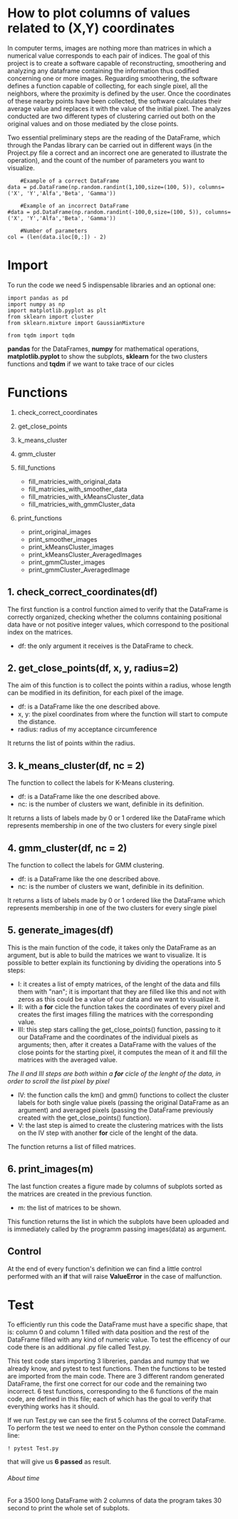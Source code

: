 # How to plot columns of values related to (X,Y) coordinates

In computer terms, images are nothing more than matrices in which a numerical value corresponds to each pair of indices. The goal of this project is to create a software capable of reconstructing, smoothering and analyzing any dataframe containing the information thus codified concerning one or more images.
Reguarding smoothering, the software defines a function capable of collecting, for each single pixel, all the neighbors, where the proximity is defined by the user. Once the coordinates of these nearby points have been collected, the software calculates their average value and replaces it with the value of the initial pixel.
The analyzes conducted are two different types of clustering carried out both on the original values and on those mediated by the close points.

Two essential preliminary steps are the reading of the DataFrame, which through the Pandas library can be carried out in different ways (in the Project.py file a correct and an incorrect one are generated to illustrate the operation), and the count of the number of parameters you want to visualize.

```
    #Example of a correct DataFrame
data = pd.DataFrame(np.random.randint(1,100,size=(100, 5)), columns=('X', 'Y','Alfa','Beta', 'Gamma'))

    #Example of an incorrect DataFrame
#data = pd.DataFrame(np.random.randint(-100,0,size=(100, 5)), columns=('X', 'Y','Alfa','Beta', 'Gamma'))

    #Number of parameters
col = (len(data.iloc[0,:]) - 2)
```


# Import
To run the code we need 5 indispensable libraries and an optional one:

```
import pandas as pd
import numpy as np
import matplotlib.pyplot as plt
from sklearn import cluster
from sklearn.mixture import GaussianMixture

from tqdm import tqdm
```
**pandas** for the DataFrames, **numpy** for mathematical operations, **matplotlib.pyplot** to show the subplots, **sklearn** for the two clusters functions and **tqdm** if we want to take trace of our cicles


# Functions

1. check_correct_coordinates
2. get_close_points
3. k_means_cluster
4. gmm_cluster
5. fill_functions
    - fill_matricies_with_original_data
    - fill_matricies_with_smoother_data
    - fill_matricies_with_kMeansCluster_data
    - fill_matricies_with_gmmCluster_data
 
6. print_functions
    - print_original_images
    - print_smoother_images 
    - print_kMeansCluster_images
    - print_kMeansCluster_AveragedImages
    - print_gmmCluster_images
    - print_gmmCluster_AveragedImage

## 1. check_correct_coordinates(df)
The first function is a control function aimed to verify that the DataFrame is correctly organized, checking whether the columns containing positional data have or not positive integer values, which correspond to the positional index on the matrices. 

- df: the only argument it receives is the DataFrame to check.

## 2. get_close_points(df, x, y, radius=2)
The aim of this function is to collect the points within a radius, whose length can be modified in its definition, for each pixel of the image.

- df: is a DataFrame like the one described above.
- x, y: the pixel coordinates from where the function will start to compute the distance.
- radius: radius of my acceptance circumference

It returns the list of points within the radius.

## 3. k_means_cluster(df, nc = 2)
The function to collect the labels for K-Means clustering.

- df: is a DataFrame like the one described above.
- nc: is the number of clusters we want, definible in its definition.

It returns a lists of labels made by 0 or 1 ordered like the DataFrame which represents membership in one of the two clusters for every single pixel

## 4. gmm_cluster(df, nc = 2)
The function to collect the labels for GMM clustering.

- df: is a DataFrame like the one described above.
- nc: is the number of clusters we want, definible in its definition.

It returns a lists of labels made by 0 or 1 ordered like the DataFrame which represents membership in one of the two clusters for every single pixel

## 5. generate_images(df)
This is the main function of the code, it takes only the DataFrame as an argument, but is able to build the matrices we want to visualize. It is possible to better explain its functioning by dividing the operations into 5 steps:
- I: it creates a list of empty matrices, of the lenght of the data and fills them with "nan"; it is important that they are filled        like this and not with zeros as this could be a value of our data and we want to visualize it.
- II: with a **for** cicle the function takes the coordinates of every pixel and creates the first images filling the matrices with the corresponding value.
- III: this step stars calling the get_close_points() function, passing to it our DataFrame and the coordinates of the individual pixels as arguments; then, after it creates a DataFrame with the values of the close points for the starting pixel, it computes the mean of it and fill the matrices with the averaged value.

_The II and III steps are both within a **for** cicle of the lenght of the data, in order to scroll the list pixel by pixel_

- IV: the function calls the km() and gmm() functions to collect the cluster labels for both single value pixels (passing the original DataFrame as an argument) and averaged pixels (passing the DataFrame previously created with the get_close_points() function).
- V: the last step is aimed to create the clustering matrices with the lists on the IV step with another **for** cicle of the lenght of the data.

The function returns a list of filled matrices.

## 6. print_images(m)
The last function creates a figure made by columns of subplots sorted as the matrices are created in the previous function.

- m: the list of matrices to be shown.

This function returns the list in which the subplots have been uploaded and is immediately called by the programm passing images(data) as argument.

## Control
At the end of every function's definition we can find a little control performed with an **if** that will raise **ValueError** in the case of malfunction.

# Test
To efficiently run this code the DataFrame must have a specific shape, that is: column 0 and column 1 filled with data position and the rest of the DataFrame filled with any kind of numeric value. 
To test the efficency of our code there is an additional .py file called Test.py.

This test code stars importing 3 libreries, pandas and numpy that we already know, and pytest to test functions. Then the functions to be tested are imported from the main code.
There are 3 different random generated DataFrame, the first one correct for our code and the remaining two incorrect. 
6 test functions, corresponding to the 6 functions of the main code, are defined in this file; each of which has the goal to verify that everything works has it should.

If we run Test.py we can see the first 5 columns of the correct DataFrame. To perform the test we need to enter on the Python console the command line:
```
! pytest Test.py
```
that will give us **6 passed** as result.

###### About time
For a 3500 long DataFrame with 2 columns of data the program takes 30 second to print the whole set of subplots.  
